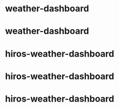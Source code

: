 # weather-dashboard
# weather-dashboard
# hiros-weather-dashboard
# hiros-weather-dashboard
# hiros-weather-dashboard
